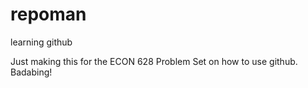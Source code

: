 # repoman
learning github

Just making this for the ECON 628 Problem Set on how to use github. Badabing!
